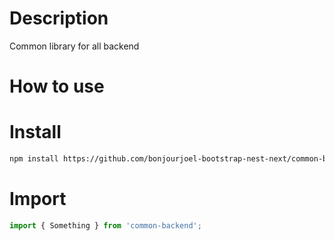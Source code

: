 # Description

Common library for all backend

# How to use

# Install

```bash
npm install https://github.com/bonjourjoel-bootstrap-nest-next/common-backend.git
```

# Import

```typescript
import { Something } from 'common-backend';
```
